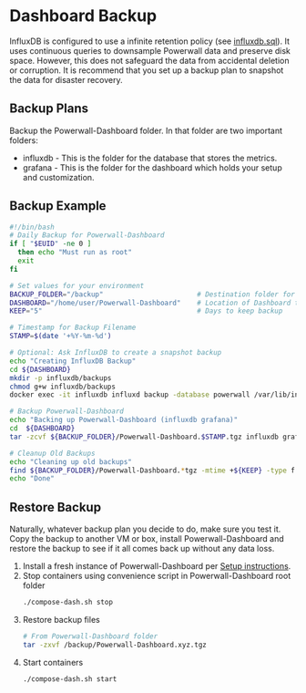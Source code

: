 # Dashboard Backup

InfluxDB is configured to use a infinite retention policy (see [influxdb.sql](../influxdb/influxdb.sql)).  It uses continuous queries to downsample Powerwall data and preserve disk space.  However, this does not safeguard the data from accidental deletion or corruption.  It is recommend that you set up a backup plan to snapshot the data for disaster recovery.

## Backup Plans

Backup the Powerwall-Dashboard folder. In that folder are two important folders:

* influxdb - This is the folder for the database that stores the metrics.
* grafana - This is the folder for the dashboard which holds your setup and customization.

## Backup Example

```bash
#!/bin/bash
# Daily Backup for Powerwall-Dashboard
if [ "$EUID" -ne 0 ]
  then echo "Must run as root"
  exit
fi

# Set values for your environment 
BACKUP_FOLDER="/backup"                       # Destination folder for backups
DASHBOARD="/home/user/Powerwall-Dashboard"    # Location of Dashboard to backup
KEEP="5"                                      # Days to keep backup

# Timestamp for Backup Filename
STAMP=$(date '+%Y-%m-%d')

# Optional: Ask InfluxDB to create a snapshot backup 
echo "Creating InfluxDB Backup"
cd ${DASHBOARD}
mkdir -p influxdb/backups
chmod g+w influxdb/backups
docker exec -it influxdb influxd backup -database powerwall /var/lib/influxdb/backups

# Backup Powerwall-Dashboard
echo "Backing up Powerwall-Dashboard (influxdb grafana)"
cd  ${DASHBOARD}
tar -zcvf ${BACKUP_FOLDER}/Powerwall-Dashboard.$STAMP.tgz influxdb grafana 

# Cleanup Old Backups
echo "Cleaning up old backups"
find ${BACKUP_FOLDER}/Powerwall-Dashboard.*tgz -mtime +${KEEP} -type f -delete
echo "Done"
```

## Restore Backup

Naturally, whatever backup plan you decide to do, make sure you test it. Copy the backup to another VM or box, install Powerwall-Dashboard and restore the backup to see if it all comes back up without any data loss.

1. Install a fresh instance of Powerwall-Dashboard per [Setup instructions](https://github.com/jasonacox/Powerwall-Dashboard#setup).
2. Stop containers using convenience script in Powerwall-Dashboard root folder
    ```bash
    ./compose-dash.sh stop
    ```
3. Restore backup files
    ```bash
    # From Powerwall-Dashboard folder 
    tar -zxvf /backup/Powerwall-Dashboard.xyz.tgz
    ```
4. Start containers
    ```bash
    ./compose-dash.sh start
    ```
